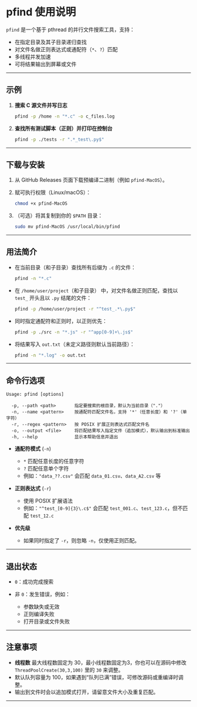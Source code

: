# pfind 使用说明

`pfind` 是一个基于 pthread 的并行文件搜索工具，支持：  
- 在指定目录及其子目录递归查找  
- 对文件名做正则表达式或通配符（`*`、`?`）匹配  
- 多线程并发加速  
- 可将结果输出到屏幕或文件  

---

## 示例

1. **搜索 C 源文件并写日志**

   ```bash
   pfind -p /home -n "*.c" -o c_files.log
   ```

2. **查找所有测试脚本（正则）并打印在控制台**

   ```bash
   pfind -p ./tests -r ".*_test\.py$"
   ```

---

## 下载与安装

1. 从 GitHub Releases 页面下载预编译二进制（例如 `pfind-MacOS`）。  
2. 赋可执行权限（Linux/macOS）：

   ```bash
   chmod +x pfind-MacOS
   ```
3. （可选）将其复制到你的 `$PATH` 目录：

   ```bash
   sudo mv pfind-MacOS /usr/local/bin/pfind
   ```

---

## 用法简介

* 在当前目录（和子目录）查找所有后缀为 `.c` 的文件：

  ```bash
  pfind -n "*.c"
  ```
* 在 `/home/user/project`（和子目录） 中，对文件名做正则匹配，查找以 `test_` 开头且以 `.py` 结尾的文件：

  ```bash
  pfind -p /home/user/project -r "^test_.*\.py$"
  ```
* 同时指定通配符和正则时，以正则优先：

  ```bash
  pfind -p ./src -n "*.js" -r "^app[0-9]+\.js$"
  ```
* 将结果写入 `out.txt`（未定义路径则默认当前路径）：

  ```bash
  pfind -n "*.log" -o out.txt
  ```

---

## 命令行选项

```text
Usage: pfind [options]

  -p, --path <path>       指定要搜索的根目录，默认为当前目录（"."）
  -n, --name <pattern>    按通配符匹配文件名，支持 '*'（任意长度）和 '?'（单字符）
  -r, --regex <pattern>   按 POSIX 扩展正则表达式匹配文件名
  -o, --output <file>     将匹配结果写入指定文件（追加模式），默认输出到标准输出
  -h, --help              显示本帮助信息并退出
```

* **通配符模式** (`-n`)

    * `*` 匹配任意长度的任意字符
    * `?` 匹配任意单个字符
    * 例如：`"data_??.csv"` 会匹配 `data_01.csv`、`data_A2.csv` 等

* **正则表达式** (`-r`)

    * 使用 POSIX 扩展语法
    * 例如：`"^test_[0-9]{3}\.c$"` 会匹配 `test_001.c`、`test_123.c`，但不匹配 `test_12.c`

* **优先级**

    * 如果同时指定了 `-r`，则忽略 `-n`，仅使用正则匹配。

---

## 退出状态

* `0`：成功完成搜索
* 非 `0`：发生错误，例如：

    * 参数缺失或无效
    * 正则编译失败
    * 打开目录或文件失败

---

## 注意事项

* **线程数** 最大线程数固定为 30，最小线程数固定为3，你也可以在源码中修改 `ThreadPoolCreate(30,3,100)` 里的 `30` 来调整。
* 默认队列容量为 100，如果遇到“队列已满”错误，可修改源码或重编译时调整。
* 输出到文件时会以追加模式打开，请留意文件大小及重复匹配。

---